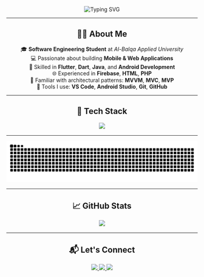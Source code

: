 <p align="center">
  <img src="https://readme-typing-svg.demolab.com?font=Fira+Code&size=26&pause=1000&color=00FFF0&center=true&vCenter=true&width=600&lines=Hi+I'm+Aghar+Sukarieh;Software+Engineering+Student;Mobile+%26+Web+Developer;Welcome+to+my+GitHub+Profile!" alt="Typing SVG" />
</p>

---

<h2 align="center">👨‍💻 About Me</h2>

<div align="center">

🎓 **Software Engineering Student** at *Al-Balqa Applied University*  
💻 Passionate about building **Mobile & Web Applications**  
📱 Skilled in **Flutter**, **Dart**, **Java**, and **Android Development**  
🌐 Experienced in **Firebase**, **HTML**, **PHP**  
🧠 Familiar with architectural patterns: **MVVM**, **MVC**, **MVP**  
🔧 Tools I use: **VS Code**, **Android Studio**, **Git**, **GitHub**

</div>

---

<h2 align="center">🚀 Tech Stack</h2>

<p align="center">
  <img src="https://skillicons.dev/icons?i=dart,flutter,java,androidstudio,firebase,html,php,vscode,git,github" />
</p>


---
<p align="center">
  <img src="https://raw.githubusercontent.com/ahmedaldarabee/ahmedaldarabee/output/github-contribution-grid-snake.svg" alt="snake animation"/>
</p>

-----
<h2 align="center">📈 GitHub Stats</h2>

<p align="center">
  <img src="https://github-profile-summary-cards.vercel.app/api/cards/profile-details?username=AgharSukarieh&theme=tokyonight" />
</p>


---

<h2 align="center">📬 Let's Connect</h2>

<p align="center">
  <a href="mailto:aghar4136@gmail.com">
    <img src="https://img.shields.io/badge/Gmail-D14836?style=for-the-badge&logo=gmail&logoColor=white"/>
  </a>
  <a href="https://www.linkedin.com/in/aghar-sukarieh-b4b80b352/" target="_blank">
    <img src="https://img.shields.io/badge/LinkedIn-0077B5?style=for-the-badge&logo=linkedin&logoColor=white"/>
  </a>
  <a href="https://github.com/AgharSukarieh">
    <img src="https://img.shields.io/badge/GitHub-181717?style=for-the-badge&logo=github&logoColor=white"/>
  </a>
</p>
